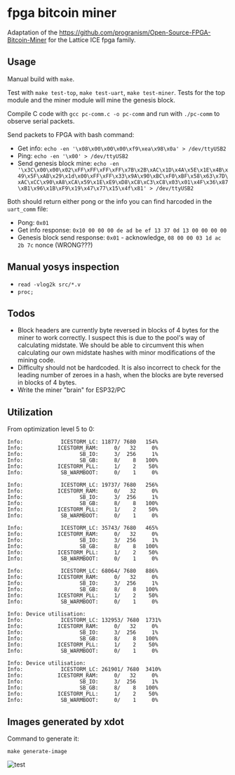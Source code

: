 # fpga bitcoin miner

Adaptation of the https://github.com/progranism/Open-Source-FPGA-Bitcoin-Miner for the Lattice ICE fpga family.

## Usage

Manual build with `make`.

Test with `make test-top`, `make test-uart`, `make test-miner`. Tests for the top module and the miner module will mine the genesis block.

Compile C code with `gcc pc-comm.c -o pc-comm`  and run with `./pc-comm` to observe serial packets.

Send packets to FPGA with bash command:
  - Get info: `echo -en '\x08\x00\x00\x00\xf9\xea\x98\x0a' > /dev/ttyUSB2`
  - Ping: `echo -en '\x00' > /dev/ttyUSB2`
  - Send genesis block mine: `echo -en '\x3C\x00\x00\x02\xFF\xFF\xFF\xFF\x7B\x2B\xAC\x1D\x4A\x5E\x1E\x4B\x49\x5F\xAB\x29\x1d\x00\xFF\xFF\x33\x9A\x90\xBC\xF0\xBF\x58\x63\x7D\xAC\xCC\x90\xA8\xCA\x59\x1E\xE9\xD8\xC8\xC3\xC8\x03\x01\x4F\x36\x87\xB1\x96\x1B\xF9\x19\x47\x77\x15\x4f\x81' > /dev/ttyUSB2`

Both should return either pong or the info you can find harcoded in the `uart_comm` file:
  - Pong: `0x01`
  - Get info response: `0x10 00 00 00 de ad be ef 13 37 0d 13 00 00 00 00`
  - Genesis block send response: `0x01` - acknowledge, `08 00 00 03 1d ac 2b 7c` nonce (WRONG???)

## Manual yosys inspection
- `read -vlog2k src/*.v`
- `proc;`

## Todos

- Block headers are currently byte reversed in blocks of 4 bytes for the miner to work correctly. I suspect this is due to the pool's way of calculating midstate. We should be able to circumvent this when calculating our own midstate hashes with minor modifications of the mining code.
- Difficulty should not be hardcoded. It is also incorrect to check for the leading number of zeroes in a hash, when the blocks are byte reversed in blocks of 4 bytes.
- Write the miner "brain" for ESP32/PC

## Utilization

From optimization level 5 to 0:

```
Info: 	         ICESTORM_LC: 11877/ 7680   154%
Info: 	        ICESTORM_RAM:     0/   32     0%
Info: 	               SB_IO:     3/  256     1%
Info: 	               SB_GB:     8/    8   100%
Info: 	        ICESTORM_PLL:     1/    2    50%
Info: 	         SB_WARMBOOT:     0/    1     0%
```

```
Info: 	         ICESTORM_LC: 19737/ 7680   256%
Info: 	        ICESTORM_RAM:     0/   32     0%
Info: 	               SB_IO:     3/  256     1%
Info: 	               SB_GB:     8/    8   100%
Info: 	        ICESTORM_PLL:     1/    2    50%
Info: 	         SB_WARMBOOT:     0/    1     0%
```

```
Info: 	         ICESTORM_LC: 35743/ 7680   465%
Info: 	        ICESTORM_RAM:     0/   32     0%
Info: 	               SB_IO:     3/  256     1%
Info: 	               SB_GB:     8/    8   100%
Info: 	        ICESTORM_PLL:     1/    2    50%
Info: 	         SB_WARMBOOT:     0/    1     0%
```

```
Info: 	         ICESTORM_LC: 68064/ 7680   886%
Info: 	        ICESTORM_RAM:     0/   32     0%
Info: 	               SB_IO:     3/  256     1%
Info: 	               SB_GB:     8/    8   100%
Info: 	        ICESTORM_PLL:     1/    2    50%
Info: 	         SB_WARMBOOT:     0/    1     0%
```

```
Info: Device utilisation:
Info: 	         ICESTORM_LC: 132953/ 7680  1731%
Info: 	        ICESTORM_RAM:     0/   32     0%
Info: 	               SB_IO:     3/  256     1%
Info: 	               SB_GB:     8/    8   100%
Info: 	        ICESTORM_PLL:     1/    2    50%
Info: 	         SB_WARMBOOT:     0/    1     0%
```

```
Info: Device utilisation:
Info: 	         ICESTORM_LC: 261901/ 7680  3410%
Info: 	        ICESTORM_RAM:     0/   32     0%
Info: 	               SB_IO:     3/  256     1%
Info: 	               SB_GB:     8/    8   100%
Info: 	        ICESTORM_PLL:     1/    2    50%
Info: 	         SB_WARMBOOT:     0/    1     0%
```

## Images generated by xdot

Command to generate it:

`make generate-image`

![test](https://github.com/xtrinch/fpga-bitcoin-miner/blob/master/images/top-design.jpg)
